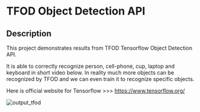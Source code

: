 # TFOD Object Detection API

## Description

This project demonstrates results from TFOD Tensorflow Object Detection API. 

It is able to correctly recognize person, cell-phone, cup, laptop and keyboard in short video below. In reality much more objects can be recognized by TFOD and we can even train it to recognize specific objects.

Here is official website for Tensorflow >>> https://www.tensorflow.org/


![output_tfod](https://user-images.githubusercontent.com/35612153/73452845-36a8d600-4384-11ea-91c8-297a939b33c7.gif)

